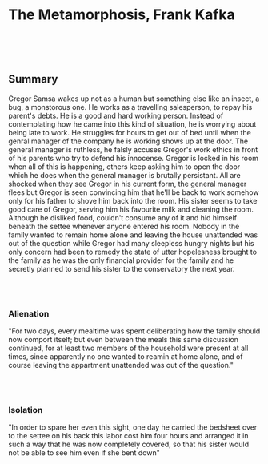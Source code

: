 # The Metamorphosis, Frank Kafka

<br>
<br>
<br>

## Summary

Gregor Samsa wakes up not as a human but something else like an insect, a bug, a monstorous one. He works as a travelling salesperson, to repay his parent's debts. He is a good and hard working person. Instead of contemplating how he came into this kind of situation, he is worrying about being late to work. He struggles for hours to get out of bed until when the genral manager of the company he is working shows up at the door. The general manager is ruthless, he falsly accuses Gregor's work ethics in front of his parents who try to defend his innocense. Gregor is locked in his room when all of this is happening, others keep asking him to open the door which he does when the general manager is brutally persistant. All are shocked when they see Gregor in his current form, the general manager flees but Gregor is seen convincing him that he'll be back to work somehow only for his father to shove him back into the room. His sister seems to take good care of Gregor, serving him his favourite milk and cleaning the room. Although he disliked food, couldn't consume any of it and hid himself beneath the settee whenever anyone entered his room. Nobody in the family wanted to remain home alone and leaving the house unattended was out of the question while Gregor had many sleepless hungry nights but his only concern had been to remedy the state of utter hopelesness brought to the family as he was the only financial provider for the family and he secretly planned to send his sister to the conservatory the next year.

<br>
<br>

### Alienation

"For two days, every mealtime was spent deliberating how the family should now comport itself; but even between the meals this same discussion continued, for at least two members of the household were present at all times, since apparently no one wanted to reamin at home alone, and of course leaving the appartment unattended was out of the question."

<br>
<br>

### Isolation

"In order to spare her even this sight, one day he carried the bedsheet over to the settee on his back this labor cost him four hours and arranged it in such a way that he was now completely covered, so that his sister would not be able to see him even if she bent down"
